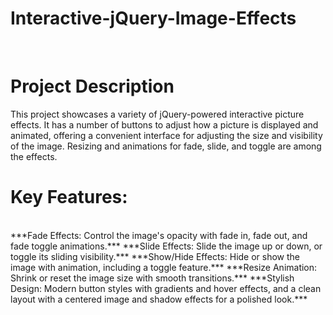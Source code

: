 # Interactive-jQuery-Image-Effects
</br>

# Project Description </br>
This project showcases a variety of jQuery-powered interactive picture effects. It has a number of buttons to adjust how a picture is displayed and animated, offering a convenient interface for adjusting the size and visibility of the image. Resizing and animations for fade, slide, and toggle are among the effects.
</br>
# Key Features: 
</br>
***Fade Effects: Control the image's opacity with fade in, fade out, and fade toggle animations.***
***Slide Effects: Slide the image up or down, or toggle its sliding visibility.***
***Show/Hide Effects: Hide or show the image with animation, including a toggle feature.***
***Resize Animation: Shrink or reset the image size with smooth transitions.***
***Stylish Design: Modern button styles with gradients and hover effects, and a clean layout with a centered image and shadow effects for a polished look.***

